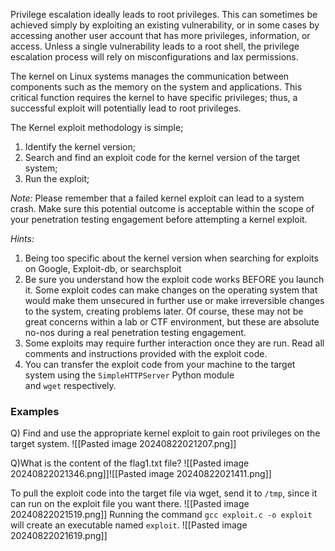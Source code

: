 Privilege escalation ideally leads to root privileges. This can sometimes be achieved simply by exploiting an existing vulnerability, or in some cases by accessing another user account that has more privileges, information, or access. Unless a single vulnerability leads to a root shell, the privilege escalation process will rely on misconfigurations and lax permissions.

The kernel on Linux systems manages the communication between components such as the memory on the system and applications. This critical function requires the kernel to have specific privileges; thus, a successful exploit will potentially lead to root privileges.

The Kernel exploit methodology is simple;
1. Identify the kernel version;
2. Search and find an exploit code for the kernel version of the target system;
3. Run the exploit;

*Note:*
	Please remember that a failed kernel exploit can lead to a system crash. Make sure this potential outcome is acceptable within the scope of your penetration testing engagement before attempting a kernel exploit.

*Hints:*
1. Being too specific about the kernel version when searching for exploits on Google, Exploit-db, or searchsploit
2. Be sure you understand how the exploit code works BEFORE you launch it. Some exploit codes can make changes on the operating system that would make them unsecured in further use or make irreversible changes to the system, creating problems later. Of course, these may not be great concerns within a lab or CTF environment, but these are absolute no-nos during a real penetration testing engagement.
3. Some exploits may require further interaction once they are run. Read all comments and instructions provided with the exploit code.
4. You can transfer the exploit code from your machine to the target system using the `SimpleHTTPServer` Python module and `wget` respectively.
   
   
### **Examples**
Q) Find and use the appropriate kernel exploit to gain root privileges on the target system.
	![[Pasted image 20240822021207.png]]

Q)What is the content of the flag1.txt file?
	![[Pasted image 20240822021346.png]]![[Pasted image 20240822021411.png]]

To pull the exploit code into the target file via wget, send it to `/tmp`, since it can run on the exploit file you want there.	
	![[Pasted image 20240822021519.png]]
 Running the command `gcc exploit.c -o exploit` will create an executable named `exploit`.
	![[Pasted image 20240822021619.png]]
